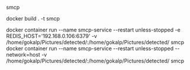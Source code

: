 smcp

docker build . -t smcp

docker container run --name smcp-service --restart unless-stopped -e REDIS_HOST='192.168.0.106:6379' -v /home/gokalp/Pictures/detected/:/home/gokalp/Pictures/detected/ smcp
docker container run --name smcp-service --restart unless-stopped --network=host -v /home/gokalp/Pictures/detected/:/home/gokalp/Pictures/detected/ smcp
